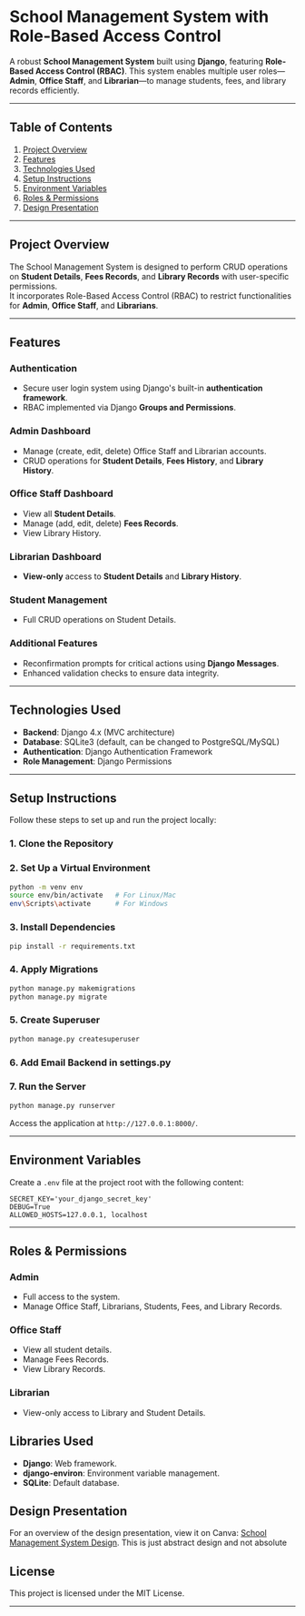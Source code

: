 # School Management System with Role-Based Access Control

A robust **School Management System** built using **Django**, featuring **Role-Based Access Control (RBAC)**. This system enables multiple user roles—**Admin**, **Office Staff**, and **Librarian**—to manage students, fees, and library records efficiently.

---

## **Table of Contents**  
1. [Project Overview](#project-overview)  
2. [Features](#features)  
3. [Technologies Used](#technologies-used)  
5. [Setup Instructions](#setup-instructions)  
6. [Environment Variables](#environment-variables)  
7. [Roles & Permissions](#roles--permissions)    
8. [Design Presentation](#design-presentation)

---

## **Project Overview**  
The School Management System is designed to perform CRUD operations on **Student Details**, **Fees Records**, and **Library Records** with user-specific permissions.  
It incorporates Role-Based Access Control (RBAC) to restrict functionalities for **Admin**, **Office Staff**, and **Librarians**.  

---

## **Features**

### **Authentication**  
- Secure user login system using Django's built-in **authentication framework**.  
- RBAC implemented via Django **Groups and Permissions**.  

### **Admin Dashboard**  
- Manage (create, edit, delete) Office Staff and Librarian accounts.  
- CRUD operations for **Student Details**, **Fees History**, and **Library History**.  

### **Office Staff Dashboard**  
- View all **Student Details**.  
- Manage (add, edit, delete) **Fees Records**.  
- View Library History.  

### **Librarian Dashboard**  
- **View-only** access to **Student Details** and **Library History**.  

### **Student Management**  
- Full CRUD operations on Student Details. 

### **Additional Features**  
- Reconfirmation prompts for critical actions using **Django Messages**.  
- Enhanced validation checks to ensure data integrity.  

---

## **Technologies Used**  
- **Backend**: Django 4.x (MVC architecture)  
- **Database**: SQLite3 (default, can be changed to PostgreSQL/MySQL)   
- **Authentication**: Django Authentication Framework  
- **Role Management**: Django Permissions   

---

## **Setup Instructions**

Follow these steps to set up and run the project locally:

### **1. Clone the Repository**  

### **2. Set Up a Virtual Environment**  
```bash
python -m venv env
source env/bin/activate   # For Linux/Mac
env\Scripts\activate      # For Windows
```

### **3. Install Dependencies**  
```bash
pip install -r requirements.txt
```

### **4. Apply Migrations**  
```bash
python manage.py makemigrations
python manage.py migrate
```

### **5. Create Superuser**  
```bash
python manage.py createsuperuser
```
### **6. Add Email Backend in settings.py** 
### **7. Run the Server**  
```bash
python manage.py runserver
```

Access the application at `http://127.0.0.1:8000/`.

---

## **Environment Variables**

Create a `.env` file at the project root with the following content:  

```dotenv
SECRET_KEY='your_django_secret_key'
DEBUG=True
ALLOWED_HOSTS=127.0.0.1, localhost
```

---

## **Roles & Permissions**

### **Admin**  
- Full access to the system.  
- Manage Office Staff, Librarians, Students, Fees, and Library Records.  

### **Office Staff**  
- View all student details.  
- Manage Fees Records.  
- View Library Records.  

### **Librarian**  
- View-only access to Library and Student Details.  

## **Libraries Used**  

- **Django**: Web framework.  
- **django-environ**: Environment variable management.  
- **SQLite**: Default database.  

## **Design Presentation**

For an overview of the design presentation, view it on Canva: [School Management System Design](https://www.canva.com/design/DAGZh6hluos/ShiFGwet_cdtWBYoUIEFVQ/view?utm_content=DAGZh6hluos&utm_campaign=designshare&utm_medium=link2&utm_source=uniquelinks&utlId=h114926ae57).
This is just abstract design and not absolute
## **License**  
This project is licensed under the MIT License.  

---
